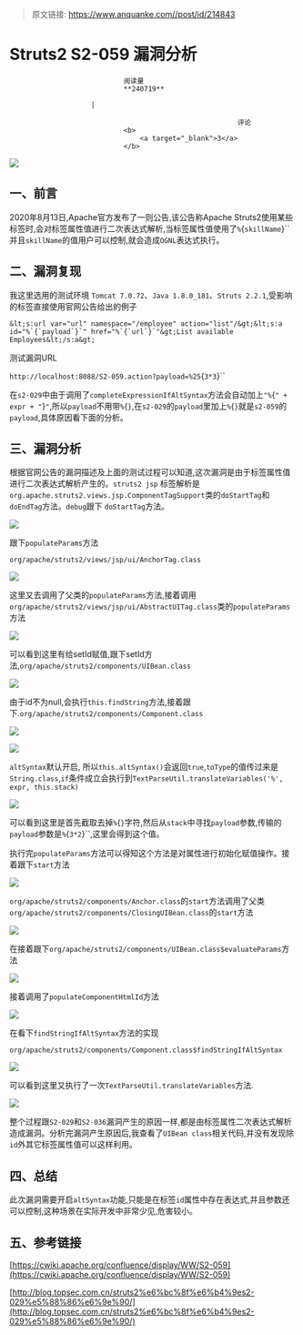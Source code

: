 > 原文链接: https://www.anquanke.com//post/id/214843 


# Struts2 S2-059 漏洞分析


                                阅读量   
                                **240719**
                            
                        |
                        
                                                            评论
                                <b>
                                    <a target="_blank">3</a>
                                </b>
                                                                                    



[![](https://p1.ssl.qhimg.com/t01442c2c78e5497aa1.png)](https://p1.ssl.qhimg.com/t01442c2c78e5497aa1.png)

## 一、前言

2020年8月13日,Apache官方发布了一则公告,该公告称Apache Struts2使用某些标签时,会对标签属性值进行二次表达式解析,当标签属性值使用了`%`{`skillName`}``并且`skillName`的值用户可以控制,就会造成`OGNL`表达式执行。



## 二、漏洞复现

我这里选用的测试环境 `Tomcat 7.0.72`、`Java 1.8.0_181`、`Struts 2.2.1`,受影响的标签直接使用官网公告给出的例子

```
&lt;s:url var="url" namespace="/employee" action="list"/&gt;&lt;s:a id="%`{`payload`}`" href="%`{`url`}`"&gt;List available Employees&lt;/s:a&gt;
```

测试漏洞URL

`http://localhost:8088/S2-059.action?payload=%25`{`3*3`}``

在`s2-029`中由于调用了`completeExpressionIfAltSyntax`方法会自动加上`"%`{`" + expr + "`}`"`,所以`payload`不用带`%`{``}``,在`s2-029`的`payload`里加上`%`{``}``就是`s2-059`的`payload`,具体原因看下面的分析。



## 三、漏洞分析

根据官网公告的漏洞描述及上面的测试过程可以知道,这次漏洞是由于标签属性值进行二次表达式解析产生的。`struts2 jsp` 标签解析是`org.apache.struts2.views.jsp.ComponentTagSupport`类的`doStartTag`和`doEndTag`方法。`debug`跟下 `doStartTag`方法。

[![](https://p3.ssl.qhimg.com/t0176cd97c795b7dcea.png)](https://p3.ssl.qhimg.com/t0176cd97c795b7dcea.png)

跟下`populateParams`方法

`org/apache/struts2/views/jsp/ui/AnchorTag.class`

[![](https://p2.ssl.qhimg.com/t010915fdc636890a76.png)](https://p2.ssl.qhimg.com/t010915fdc636890a76.png)

这里又去调用了父类的`populateParams`方法,接着调用`org/apache/struts2/views/jsp/ui/AbstractUITag.class`类的`populateParams`方法

[![](https://p0.ssl.qhimg.com/t016a7c65dccc4a4101.png)](https://p0.ssl.qhimg.com/t016a7c65dccc4a4101.png)

可以看到这里有给setId赋值,跟下setId方法,`org/apache/struts2/components/UIBean.class`

[![](https://p0.ssl.qhimg.com/t01f19000edd2ac8fa2.png)](https://p0.ssl.qhimg.com/t01f19000edd2ac8fa2.png)

由于id不为null,会执行`this.findString`方法,接着跟下.`org/apache/struts2/components/Component.class`

[![](https://p1.ssl.qhimg.com/t01efcbf185a39021c8.png)](https://p1.ssl.qhimg.com/t01efcbf185a39021c8.png)

[![](https://p1.ssl.qhimg.com/t01bed0ff7afa14fae3.png)](https://p1.ssl.qhimg.com/t01bed0ff7afa14fae3.png)

`altSyntax`默认开启, 所以`this.altSyntax()`会返回`true`,`toType`的值传过来是`String.class`,`if`条件成立会执行到`TextParseUtil.translateVariables('%', expr, this.stack)`

[![](https://p4.ssl.qhimg.com/t0132061b15660572b7.png)](https://p4.ssl.qhimg.com/t0132061b15660572b7.png)

可以看到这里是首先截取去掉`%`{``}``字符,然后从`stack`中寻找`payload`参数,传输的`payload`参数是`%`{`3*2`}``,这里会得到这个值。

执行完`populateParams`方法可以得知这个方法是对属性进行初始化赋值操作。接着跟下`start`方法

[![](https://p4.ssl.qhimg.com/t01d33014fb5e11e677.png)](https://p4.ssl.qhimg.com/t01d33014fb5e11e677.png)

`org/apache/struts2/components/Anchor.class`的`start`方法调用了父类`org/apache/struts2/components/ClosingUIBean.class`的`start`方法

[![](https://p2.ssl.qhimg.com/t01c8ce66d7ce3f5ca8.png)](https://p2.ssl.qhimg.com/t01c8ce66d7ce3f5ca8.png)

在接着跟下`org/apache/struts2/components/UIBean.class$evaluateParams`方法

[![](https://p3.ssl.qhimg.com/t01617407803e8ff7e2.png)](https://p3.ssl.qhimg.com/t01617407803e8ff7e2.png)

接着调用了`populateComponentHtmlId`方法

[![](https://p3.ssl.qhimg.com/t01facea5db3d2738e5.png)](https://p3.ssl.qhimg.com/t01facea5db3d2738e5.png)

在看下`findStringIfAltSyntax`方法的实现

`org/apache/struts2/components/Component.class$findStringIfAltSyntax`

[![](https://p5.ssl.qhimg.com/t0165c27619081098c5.png)](https://p5.ssl.qhimg.com/t0165c27619081098c5.png)

可以看到这里又执行了一次`TextParseUtil.translateVariables`方法.

[![](https://p2.ssl.qhimg.com/t01b14a42b79591856d.png)](https://p2.ssl.qhimg.com/t01b14a42b79591856d.png)

整个过程跟`S2-029`和`S2-036`漏洞产生的原因一样,都是由标签属性二次表达式解析造成漏洞。分析完漏洞产生原因后,我查看了`UIBean class`相关代码,并没有发现除`id`外其它标签属性值可以这样利用。



## 四、总结

此次漏洞需要开启`altSyntax`功能,只能是在标签`id`属性中存在表达式,并且参数还可以控制,这种场景在实际开发中非常少见,危害较小。



## 五、参考链接

[https://cwiki.apache.org/confluence/display/WW/S2-059](https://cwiki.apache.org/confluence/display/WW/S2-059)

[http://blog.topsec.com.cn/struts2%e6%bc%8f%e6%b4%9es2-029%e5%88%86%e6%9e%90/](http://blog.topsec.com.cn/struts2%e6%bc%8f%e6%b4%9es2-029%e5%88%86%e6%9e%90/)
